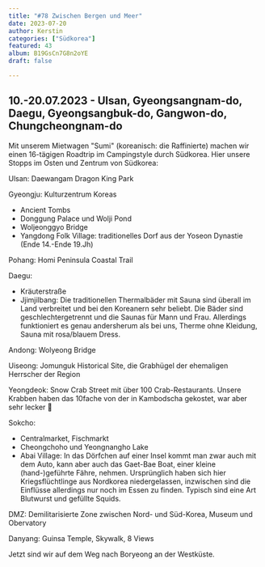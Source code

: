 ```yaml
---
title: "#78 Zwischen Bergen und Meer"
date: 2023-07-20
author: Kerstin
categories: ["Südkorea"]
featured: 43
album: B19GsCn7G8n2oYE
draft: false

---
```


## 10.-20.07.2023 - Ulsan, Gyeongsangnam-do, Daegu, Gyeongsangbuk-do, Gangwon-do, Chungcheongnam-do

Mit unserem Mietwagen "Sumi" (koreanisch: die Raffinierte) machen wir einen 16-tägigen Roadtrip im Campingstyle durch Südkorea. Hier unsere Stopps im Osten und Zentrum von Südkorea:

Ulsan: Daewangam Dragon King Park

Gyeongju: Kulturzentrum Koreas
- Ancient Tombs 
- Donggung Palace und Wolji Pond
- Woljeonggyo Bridge
- Yangdong Folk Village: traditionelles Dorf aus der Yoseon Dynastie (Ende 14.-Ende 19.Jh)

Pohang: Homi Peninsula Coastal Trail

Daegu:
- Kräuterstraße
- Jjimjilbang: Die traditionellen Thermalbäder mit Sauna sind überall im Land verbreitet und bei den Koreanern sehr beliebt. Die Bäder sind geschlechtergetrennt und die Saunas für Mann und Frau. Allerdings funktioniert es genau andersherum als bei uns, Therme ohne Kleidung, Sauna mit rosa/blauem Dress.

Andong: Wolyeong Bridge

Uiseong: Jomunguk Historical Site, die Grabhügel der ehemaligen Herrscher der Region

Yeongdeok: Snow Crab Street mit über 100 Crab-Restaurants. Unsere Krabben haben das 10fache von der in Kambodscha gekostet, war aber sehr lecker 🥸

Sokcho:
- Centralmarket, Fischmarkt
- Cheongchoho und Yeongnangho Lake
- Abai Village: In das Dörfchen auf einer Insel kommt man zwar auch mit dem Auto, kann aber auch das Gaet-Bae Boat, einer kleine (hand-)geführte Fähre, nehmen. Ursprünglich haben sich hier Kriegsflüchtlinge aus Nordkorea niedergelassen, inzwischen sind die Einflüsse allerdings nur noch im Essen zu finden. Typisch sind eine Art Blutwurst und gefüllte Squids.

DMZ: Demilitarisierte Zone zwischen Nord- und Süd-Korea, Museum und Obervatory

Danyang: Guinsa Temple, Skywalk, 8 Views

Jetzt sind wir auf dem Weg nach Boryeong an der Westküste.
 